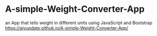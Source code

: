 # A-simple-Weight-Converter-App
an App that tells weight in different units using JavaScript and Bootstrap
https://ajyupdate.github.io/A-simple-Weight-Converter-App/
